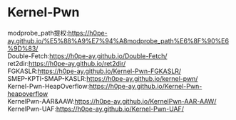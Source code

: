 # Kernel-Pwn
modprobe_path提权:https://h0pe-ay.github.io/%E5%88%A9%E7%94%A8modprobe_path%E6%8F%90%E6%9D%83/  
Double-Fetch:https://h0pe-ay.github.io/Double-Fetch/  
ret2dir:https://h0pe-ay.github.io/ret2dir/  
FGKASLR:https://h0pe-ay.github.io/Kernel-Pwn-FGKASLR/  
SMEP-KPTI-SMAP-KASLR:https://h0pe-ay.github.io/kernel-pwn/  
Kernel-Pwn-HeapOverflow:https://h0pe-ay.github.io/Kernel-Pwn-heapoverflow  
KernelPwn-AAR&AAW:https://h0pe-ay.github.io/KernelPwn-AAR-AAW/  
KernelPwn-UAF:https://h0pe-ay.github.io/Kernel-Pwn-UAF/
